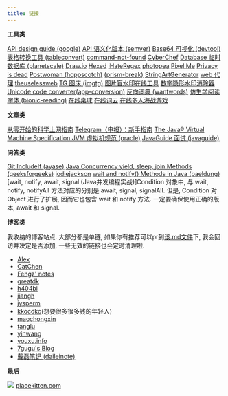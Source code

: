 ```yaml
---
title: 链接
---
```


**工具类**

[API design guide (google)](https://cloud.google.com/apis/design)
[API 语义化版本 (semver)](https://semver.org/lang/zh-CN/)
[Base64 可视化 (devtool)](https://devtool.tech/base64)
[表格转换工具 (tableconvert)](https://tableconvert.com/zh-CN/)
[command-not-found](https://command-not-found.com/)
[CyberChef](https://gchq.github.io/CyberChef/)
[Database 临时 数据库 (planetscale)](https://planetscale.com)
[Draw.io](https://draw.io/)
[Hexed](https://hexed.it/)
[iHateRegex](https://ihateregex.io/)
[photopea](https://www.photopea.com/)
[Pixel Me](https://pixel-me.tokyo/en/)
[Privacy is dead](https://privacy.aiuys.com/)
[Postwoman (hoppscotch)](https://hoppscotch.io)
[(prism-break)](https://prism-break.org/en/all/)
[StringArtGenerator](https://halfmonty.github.io/StringArtGenerator/)
[web 代理](https://web.tanglu.me)
[theuselessweb](https://theuselessweb.com/)
[TG 图床 (imgtg)](https://imgtg.com)
[图片盲水印在线工具](https://stegonline.iculture.cc)
[数字隐形水印消除器](https://tools.vvzero.com/dewatermark/)
[Unicode code converter(app-conversion)](https://r12a.github.io/app-conversion/)
[反向词典 (wantwords)](https://wantwords.net)
[仿生学阅读字体 (bionic-reading)](https://bionic-reading.com/)
[在线桌球](http://www.heyzxz.me/pcol/)
[在线词云](https://wordart.com/create)
[在线多人海战游戏](https://mk48.io/)

**文章类**

[从零开始的科学上网指南](https://www.codein.icu/surfing-jumpstart/)
[Telegram（电报）：新手指南](https://tingtalk.me/telegram/)
[The Java® Virtual Machine Specification JVM 虚拟机规范 (oracle)](https://docs.oracle.com/javase/specs/jvms/se8/html/index.html)
[JavaGuide 面试 (javaguide)](https://javaguide.cn/)

**问答类**

[Git IncludeIf (ayase)](https://ayase.moe/2021/03/09/customized-git-config/)
[Java Concurrency  yield, sleep, join Methods (geeksforgeeks)](https://www.geeksforgeeks.org/java-concurrency-yield-sleep-and-join-methods/)
[jodiejackson](https://jodiejackson.com)
[wait and notify() Methods in Java (baeldung)](https://www.baeldung.com/java-wait-notify)
[wait, notify, await, signal (Java并发编程实战)]Condition 对象中, 与 wait, notify, notifyAll 方法对应的分别是 await, signal, signalAll. 但是, Condition 对 Object 进行了扩展, 因而它也包含 wait 和 notify 方法. 一定要确保使用正确的版本, await 和 signal.

**博客类**

我收纳的博客站点. 大部分都是单链, 如果你有推荐可以pr到[该.md文件](https://github.com/thesomeexp/source/blob/master/links/index.md)下, 我会回访并决定是否添加, 一些无效的链接也会定时清理啦.
- [Alex](https://vincent1q84.github.io)
- [CatChen](https://chinese.catchen.me)
- [Fengz' notes](https://sync.sh/)
- [greatdk](https://greatdk.com)
- [h404bi](https://www.h404bi.com)
- [jiangh](https://1byte.io/)
- [jysperm](https://jysperm.me/)
- [kkocdko](https://kkocdko.site)(想要很多很多钱的年轻人)
- [maochongxin](http://maochong.xin/)
- [tanglu](https://web.tanglu.me/)
- [yinwang](http://www.yinwang.org/)
- [youxu.info](https://blog.youxu.info/)
- [7gugu's Blog](https://www.7gugu.com/)
- [戴磊笔记 (daileinote)](http://www.daileinote.com/)

**最后**

![](https://placekitten.com/50/50) [placekitten.com](https://placekitten.com/220/330) 